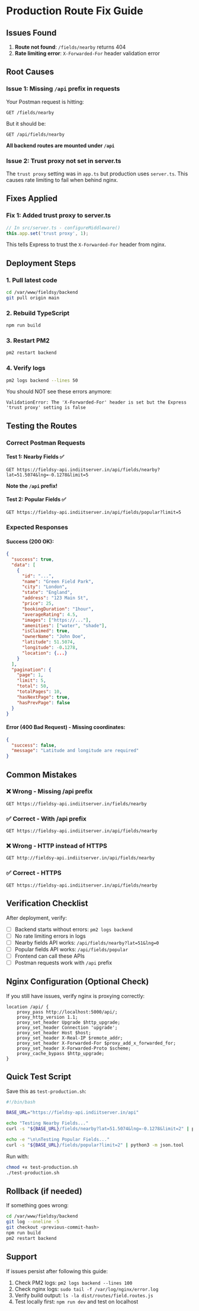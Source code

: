# Production Route Fix Guide

## Issues Found

1. **Route not found**: `/fields/nearby` returns 404
2. **Rate limiting error**: `X-Forwarded-For` header validation error

## Root Causes

### Issue 1: Missing `/api` prefix in requests
Your Postman request is hitting:
```
GET /fields/nearby
```

But it should be:
```
GET /api/fields/nearby
```

**All backend routes are mounted under `/api`**

### Issue 2: Trust proxy not set in server.ts
The `trust proxy` setting was in `app.ts` but production uses `server.ts`. This causes rate limiting to fail when behind nginx.

## Fixes Applied

### Fix 1: Added trust proxy to server.ts
```typescript
// In src/server.ts - configureMiddleware()
this.app.set('trust proxy', 1);
```

This tells Express to trust the `X-Forwarded-For` header from nginx.

## Deployment Steps

### 1. Pull latest code
```bash
cd /var/www/fieldsy/backend
git pull origin main
```

### 2. Rebuild TypeScript
```bash
npm run build
```

### 3. Restart PM2
```bash
pm2 restart backend
```

### 4. Verify logs
```bash
pm2 logs backend --lines 50
```

You should NOT see these errors anymore:
```
ValidationError: The 'X-Forwarded-For' header is set but the Express 'trust proxy' setting is false
```

## Testing the Routes

### Correct Postman Requests

#### Test 1: Nearby Fields ✅
```
GET https://fieldsy-api.indiitserver.in/api/fields/nearby?lat=51.5074&lng=-0.1278&limit=5
```

**Note the `/api` prefix!**

#### Test 2: Popular Fields ✅
```
GET https://fieldsy-api.indiitserver.in/api/fields/popular?limit=5
```

### Expected Responses

#### Success (200 OK):
```json
{
  "success": true,
  "data": [
    {
      "id": "...",
      "name": "Green Field Park",
      "city": "London",
      "state": "England",
      "address": "123 Main St",
      "price": 25,
      "bookingDuration": "1hour",
      "averageRating": 4.5,
      "images": ["https://..."],
      "amenities": ["water", "shade"],
      "isClaimed": true,
      "ownerName": "John Doe",
      "latitude": 51.5074,
      "longitude": -0.1278,
      "location": {...}
    }
  ],
  "pagination": {
    "page": 1,
    "limit": 5,
    "total": 50,
    "totalPages": 10,
    "hasNextPage": true,
    "hasPrevPage": false
  }
}
```

#### Error (400 Bad Request) - Missing coordinates:
```json
{
  "success": false,
  "message": "Latitude and longitude are required"
}
```

## Common Mistakes

### ❌ Wrong - Missing /api prefix
```
GET https://fieldsy-api.indiitserver.in/fields/nearby
```

### ✅ Correct - With /api prefix
```
GET https://fieldsy-api.indiitserver.in/api/fields/nearby
```

### ❌ Wrong - HTTP instead of HTTPS
```
GET http://fieldsy-api.indiitserver.in/api/fields/nearby
```

### ✅ Correct - HTTPS
```
GET https://fieldsy-api.indiitserver.in/api/fields/nearby
```

## Verification Checklist

After deployment, verify:

- [ ] Backend starts without errors: `pm2 logs backend`
- [ ] No rate limiting errors in logs
- [ ] Nearby fields API works: `/api/fields/nearby?lat=51&lng=0`
- [ ] Popular fields API works: `/api/fields/popular`
- [ ] Frontend can call these APIs
- [ ] Postman requests work with `/api` prefix

## Nginx Configuration (Optional Check)

If you still have issues, verify nginx is proxying correctly:

```nginx
location /api/ {
    proxy_pass http://localhost:5000/api/;
    proxy_http_version 1.1;
    proxy_set_header Upgrade $http_upgrade;
    proxy_set_header Connection 'upgrade';
    proxy_set_header Host $host;
    proxy_set_header X-Real-IP $remote_addr;
    proxy_set_header X-Forwarded-For $proxy_add_x_forwarded_for;
    proxy_set_header X-Forwarded-Proto $scheme;
    proxy_cache_bypass $http_upgrade;
}
```

## Quick Test Script

Save this as `test-production.sh`:

```bash
#!/bin/bash

BASE_URL="https://fieldsy-api.indiitserver.in/api"

echo "Testing Nearby Fields..."
curl -s "${BASE_URL}/fields/nearby?lat=51.5074&lng=-0.1278&limit=2" | python3 -m json.tool

echo -e "\n\nTesting Popular Fields..."
curl -s "${BASE_URL}/fields/popular?limit=2" | python3 -m json.tool
```

Run with:
```bash
chmod +x test-production.sh
./test-production.sh
```

## Rollback (if needed)

If something goes wrong:
```bash
cd /var/www/fieldsy/backend
git log --oneline -5
git checkout <previous-commit-hash>
npm run build
pm2 restart backend
```

## Support

If issues persist after following this guide:
1. Check PM2 logs: `pm2 logs backend --lines 100`
2. Check nginx logs: `sudo tail -f /var/log/nginx/error.log`
3. Verify build output: `ls -la dist/routes/field.routes.js`
4. Test locally first: `npm run dev` and test on localhost
